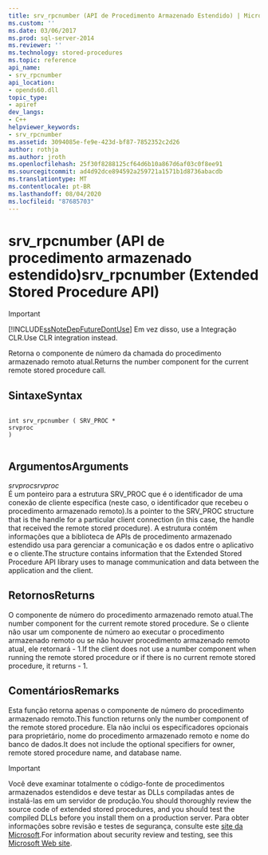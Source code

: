 ```yaml
---
title: srv_rpcnumber (API de Procedimento Armazenado Estendido) | Microsoft Docs
ms.custom: ''
ms.date: 03/06/2017
ms.prod: sql-server-2014
ms.reviewer: ''
ms.technology: stored-procedures
ms.topic: reference
api_name:
- srv_rpcnumber
api_location:
- opends60.dll
topic_type:
- apiref
dev_langs:
- C++
helpviewer_keywords:
- srv_rpcnumber
ms.assetid: 3094085e-fe9e-423d-bf87-7852352c2d26
author: rothja
ms.author: jroth
ms.openlocfilehash: 25f30f8288125cf64d6b10a867d6af03c0f8ee91
ms.sourcegitcommit: ad4d92dce894592a259721a1571b1d8736abacdb
ms.translationtype: MT
ms.contentlocale: pt-BR
ms.lasthandoff: 08/04/2020
ms.locfileid: "87685703"
---
```

# <a name="srv_rpcnumber-extended-stored-procedure-api"></a><span data-ttu-id="2d89e-102">srv_rpcnumber (API de procedimento armazenado estendido)</span><span class="sxs-lookup"><span data-stu-id="2d89e-102">srv_rpcnumber (Extended Stored Procedure API)</span></span>
    
> [!IMPORTANT]  
>  [!INCLUDE[ssNoteDepFutureDontUse](../../includes/ssnotedepfuturedontuse-md.md)] <span data-ttu-id="2d89e-103">Em vez disso, use a Integração CLR.</span><span class="sxs-lookup"><span data-stu-id="2d89e-103">Use CLR integration instead.</span></span>  
  
 <span data-ttu-id="2d89e-104">Retorna o componente de número da chamada do procedimento armazenado remoto atual.</span><span class="sxs-lookup"><span data-stu-id="2d89e-104">Returns the number component for the current remote stored procedure call.</span></span>  
  
## <a name="syntax"></a><span data-ttu-id="2d89e-105">Sintaxe</span><span class="sxs-lookup"><span data-stu-id="2d89e-105">Syntax</span></span>  
  
```  
  
int srv_rpcnumber ( SRV_PROC *  
srvproc   
)  
  
```  
  
## <a name="arguments"></a><span data-ttu-id="2d89e-106">Argumentos</span><span class="sxs-lookup"><span data-stu-id="2d89e-106">Arguments</span></span>  
 <span data-ttu-id="2d89e-107">*srvproc*</span><span class="sxs-lookup"><span data-stu-id="2d89e-107">*srvproc*</span></span>  
 <span data-ttu-id="2d89e-108">É um ponteiro para a estrutura SRV_PROC que é o identificador de uma conexão de cliente específica (neste caso, o identificador que recebeu o procedimento armazenado remoto).</span><span class="sxs-lookup"><span data-stu-id="2d89e-108">Is a pointer to the SRV_PROC structure that is the handle for a particular client connection (in this case, the handle that received the remote stored procedure).</span></span> <span data-ttu-id="2d89e-109">A estrutura contém informações que a biblioteca de APIs de procedimento armazenado estendido usa para gerenciar a comunicação e os dados entre o aplicativo e o cliente.</span><span class="sxs-lookup"><span data-stu-id="2d89e-109">The structure contains information that the Extended Stored Procedure API library uses to manage communication and data between the application and the client.</span></span>  
  
## <a name="returns"></a><span data-ttu-id="2d89e-110">Retornos</span><span class="sxs-lookup"><span data-stu-id="2d89e-110">Returns</span></span>  
 <span data-ttu-id="2d89e-111">O componente de número do procedimento armazenado remoto atual.</span><span class="sxs-lookup"><span data-stu-id="2d89e-111">The number component for the current remote stored procedure.</span></span> <span data-ttu-id="2d89e-112">Se o cliente não usar um componente de número ao executar o procedimento armazenado remoto ou se não houver procedimento armazenado remoto atual, ele retornará - 1.</span><span class="sxs-lookup"><span data-stu-id="2d89e-112">If the client does not use a number component when running the remote stored procedure or if there is no current remote stored procedure, it returns - 1.</span></span>  
  
## <a name="remarks"></a><span data-ttu-id="2d89e-113">Comentários</span><span class="sxs-lookup"><span data-stu-id="2d89e-113">Remarks</span></span>  
 <span data-ttu-id="2d89e-114">Esta função retorna apenas o componente de número do procedimento armazenado remoto.</span><span class="sxs-lookup"><span data-stu-id="2d89e-114">This function returns only the number component of the remote stored procedure.</span></span> <span data-ttu-id="2d89e-115">Ela não inclui os especificadores opcionais para proprietário, nome do procedimento armazenado remoto e nome do banco de dados.</span><span class="sxs-lookup"><span data-stu-id="2d89e-115">It does not include the optional specifiers for owner, remote stored procedure name, and database name.</span></span>  
  
> [!IMPORTANT]  
>  <span data-ttu-id="2d89e-116">Você deve examinar totalmente o código-fonte de procedimentos armazenados estendidos e deve testar as DLLs compiladas antes de instalá-las em um servidor de produção.</span><span class="sxs-lookup"><span data-stu-id="2d89e-116">You should thoroughly review the source code of extended stored procedures, and you should test the compiled DLLs before you install them on a production server.</span></span> <span data-ttu-id="2d89e-117">Para obter informações sobre revisão e testes de segurança, consulte este [site da Microsoft](https://go.microsoft.com/fwlink/?LinkID=54761&amp;clcid=0x409https://msdn.microsoft.com/security/).</span><span class="sxs-lookup"><span data-stu-id="2d89e-117">For information about security review and testing, see this [Microsoft Web site](https://go.microsoft.com/fwlink/?LinkID=54761&amp;clcid=0x409https://msdn.microsoft.com/security/).</span></span>  
  
  
